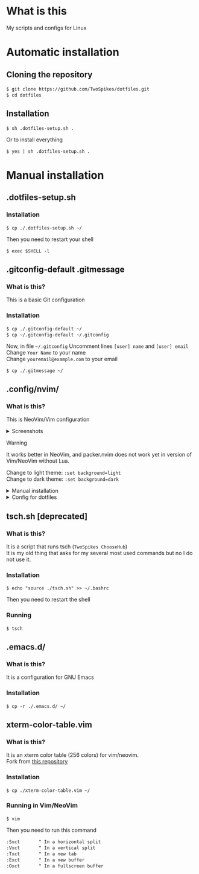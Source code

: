 # What is this

My scripts and configs for Linux

# Automatic installation

## Cloning the repository

```console
$ git clone https://github.com/TwoSpikes/dotfiles.git
$ cd dotfiles
```

## Installation

```console
$ sh .dotfiles-setup.sh .
```

Or to install everything

```console
$ yes | sh .dotfiles-setup.sh .
```

# Manual installation

## .dotfiles-setup.sh

### Installation

```console
$ cp ./.dotfiles-setup.sh ~/
```

Then you need to restart your shell

```console
$ exec $SHELL -l
```

## .gitconfig-default .gitmessage

### What is this?

This is a basic Git configuration

### Installation

```console
$ cp ./.gitconfig-default ~/
$ cp ~/.gitconfig-default ~/.gitconfig
```
Now, in file `~/.gitconfig`
Uncomment lines `[user] name` and `[user] email`\
Change `Your Name` to your name\
Change `youremail@example.com` to your email

```console
$ cp ./.gitmessage ~/
```

## .config/nvim/

### What is this?

This is NeoVim/Vim configuration

<details><summary>
Screenshots
</summary>

<img src=.github/images/Screenshot_2024-04-13-18-21-05-51_84d3000e3f4017145260f7618db1d683.jpg>
<img src=.github/images/Screenshot_2024-04-13-18-23-57-59_84d3000e3f4017145260f7618db1d683.jpg>

</details>

> [!Warning]
> It works better in NeoVim, and packer.nvim does not work yet in version of Vim/NeoVim without Lua.

Change to light theme: `:set background=light` \
Change to dark theme: `:set background=dark`

<details><summary>
Manual installation
</summary>

### Installation

```console
$ cp -r ./.config/nvim/ ~/.config/
```

### Extra step for Vim

```console
$ echo "so ~/.config/nvim/init.vim" >> ~/.vimrc
```

</details>

<details><summary>
Config for dotfiles
</summary>

#### Where is it?

```console
$ mkdir -p ~/.config/dotfiles/vim/
$ vim ~/.config/dotfiles/vim/config.json
```

If you want to change default dotfiles config path:
```console
$ DOTFILES_VIM_CONFIG_PATH=your_path nvim
```

#### Default config

> [!Note]
> Fields starting with `_comment` are comments

```json
{
"_comment_01":"Transparent background",
"_comment_02":"Values:",
"_comment_03":"    always - In dark and light theme",
"_comment_04":"    dark   - In dark theme",
"_comment_05":"    light  - In light theme",
"_comment_06":"    never  - Non-transparent",
	"use_transparent_bg": "dark",

"_comment_07":"Prevent setting up LSP if false",
"_comment_08":"Useful if it does not work",
	"setup_lsp": false,

"_comment_09":"light - light background",
"_comment_10":"dark  - dark background",
	"background": "dark",

"_comment_11":"Use italic style for text",
"_comment_12":"Useful for terminals with bugged italic font (like Termux)",
	"use_italic_style": false,

"_comment_13":"Enables or disables cursor column",
	"cursorcolumn": true,

"_comment_14":"Open quickui menu on start",
	"open_menu_on_start": false,

"_comment_15":"Change quickui_border_style",
"_comment_16":"1 - Dashed, non-Unicode",
"_comment_17":"2 - Solid",
"_comment_18":"3 - Double outer border",
	"quickui_border_style": "3",

"_comment_19":"Change quickui colorscheme",
"_comment_20":"Aviable: borland, gruvbox, solarized, papercol dark, papercol light",
"_comment_21":"See them at https://github.com/skywind3000/vim-quickui/blob/master/MANUAL.md",
	"quickui_color_scheme": "papercol dark",

"_comment_end":"Ending field to not put comma every time"
}
```

</details>

## tsch.sh [deprecated]

### What is this?

It is a script that runs tsch (`TwoSpikes ChooseHub`)\
It is my old thing that asks for my several most used commands but no I do not use it.

### Installation

```console
$ echo "source ./tsch.sh" >> ~/.bashrc
```

Then you need to restart the shell

### Running
```console
$ tsch
```

## .emacs.d/

### What is this?

It is a configuration for GNU Emacs

### Installation

```console
$ cp -r ./.emacs.d/ ~/
```

## xterm-color-table.vim

### What is this?

It is an xterm color table (256 colors) for vim/neovim.\
Fork from [this repository](https://github.com/guns/xterm-color-table.vim)

### Installation

```console
$ cp ./xterm-color-table.vim ~/
```

### Running in Vim/NeoVim

```console
$ vim
```

Then you need to run this command

```vim
:Sxct       " In a horizontal split
:Vxct       " In a vertical split
:Txct       " In a new tab
:Exct       " In a new buffer
:Oxct       " In a fullscreen buffer
```
